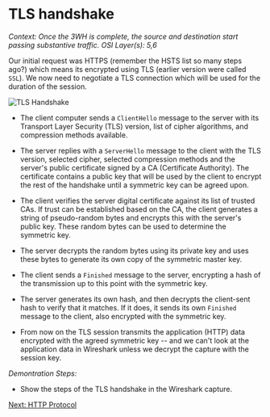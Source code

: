 # TLS handshake

_Context: Once the 3WH is complete, the source and destination start passing substantive traffic._
_OSI Layer(s): 5,6_

Our initial request was HTTPS (remember the HSTS list so many steps ago?) which means its encrypted using TLS (earlier version were called ``SSL``). We now need to negotiate a TLS connection which will be used for the duration of the session.

![TLS Handshake](https://www.ibm.com/support/knowledgecenter/SSFKSJ_7.1.0/com.ibm.mq.doc/sy10660a.gif)

* The client computer sends a ``ClientHello`` message to the server with its Transport Layer Security (TLS) version, list of cipher algorithms, and compression methods available.

* The server replies with a ``ServerHello`` message to the client with the TLS version, selected cipher, selected compression methods and the server's public certificate signed by a CA (Certificate Authority). The certificate contains a public key that will be used by the client to encrypt the rest of the handshake until a symmetric key can be agreed upon.

* The client verifies the server digital certificate against its list of trusted CAs. If trust can be established based on the CA, the client generates a string of pseudo-random bytes and encrypts this with the server's public key. These random bytes can be used to determine the symmetric key.

* The server decrypts the random bytes using its private key and uses these bytes to generate its own copy of the symmetric master key.

* The client sends a ``Finished`` message to the server, encrypting a hash of the transmission up to this point with the symmetric key.

* The server generates its own hash, and then decrypts the client-sent hash to verify that it matches. If it does, it sends its own ``Finished`` message to the client, also encrypted with the symmetric key.

* From now on the TLS session transmits the application (HTTP) data encrypted with the agreed symmetric key -- and we can't look at the application data in Wireshark unless we decrypt the capture with the session key.

_Demontration Steps:_
* Show the steps of the TLS handshake in the Wireshark capture.

[Next: HTTP Protocol](./9-HTTPproto.md)